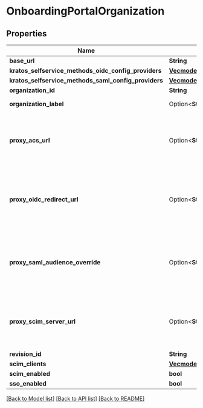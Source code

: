 # OnboardingPortalOrganization

## Properties

Name | Type | Description | Notes
------------ | ------------- | ------------- | -------------
**base_url** | **String** |  | 
**kratos_selfservice_methods_oidc_config_providers** | [**Vec<models::NormalizedProjectRevisionThirdPartyProvider>**](normalizedProjectRevisionThirdPartyProvider.md) |  | 
**kratos_selfservice_methods_saml_config_providers** | [**Vec<models::NormalizedProjectRevisionSamlProvider>**](normalizedProjectRevisionSAMLProvider.md) |  | 
**organization_id** | **String** |  | 
**organization_label** | Option<**String**> | Organization Label | [optional]
**proxy_acs_url** | Option<**String**> | Proxy ACS URL if overriding with a customer-controlled URL | [optional]
**proxy_oidc_redirect_url** | Option<**String**> | Proxy OIDC Redirect URL if overriding with a customer-controlled URL | [optional]
**proxy_saml_audience_override** | Option<**String**> | SAML Audience Override if overriding with a customer-controlled one | [optional]
**proxy_scim_server_url** | Option<**String**> | Proxy SCIM Server URL if overriding with a customer-controlled URL | [optional]
**revision_id** | **String** |  | 
**scim_clients** | [**Vec<models::NormalizedProjectRevisionScimClient>**](normalizedProjectRevisionScimClient.md) |  | 
**scim_enabled** | **bool** |  | 
**sso_enabled** | **bool** |  | 

[[Back to Model list]](../README.md#documentation-for-models) [[Back to API list]](../README.md#documentation-for-api-endpoints) [[Back to README]](../README.md)


